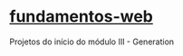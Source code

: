 # [fundamentos-web](https://gabifbdev.github.io/fundamentos-web/fundamentos-web.html)



Projetos do início do módulo III - Generation
